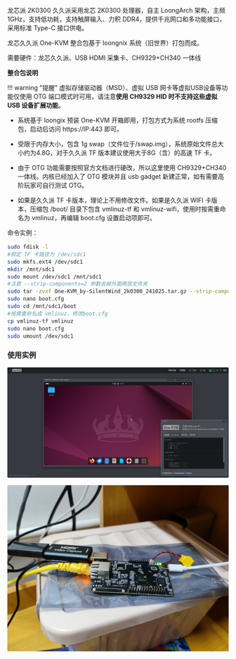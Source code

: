 龙芯派 2K0300 久久派采用龙芯 2K0300 处理器，自主 LoongArch 架构，主频 1GHz，支持低功耗，支持触屏输入、力积 DDR4，提供千兆网口和多功能接口，采用标准 Type-C 接口供电。

龙芯久久派 One-KVM 整合包基于 loongnix 系统（旧世界）打包而成。

需要硬件：龙芯久久派、USB HDMI 采集卡、CH9329+CH340 一体线

**整合包说明**

!!! warning "提醒"
    虚拟存储驱动器（MSD）、虚拟 USB 网卡等虚拟USB设备等功能仅使用 OTG 端口模式时可用，请注意**使用 CH9329 HID 时不支持这些虚拟 USB 设备扩展功能**。

- 系统基于 loongix 预装 One-KVM 开箱即用，打包方式为系统 rootfs 压缩包，启动后访问 https://IP:443 即可。

- 受限于内存大小，包含 1g swap（文件位于/swap.img），系统原始文件总大小约为4.8G，对于久久派 TF 版本建议使用大于8G（含）的高速 TF 卡。

- 由于 OTG 功能需要按照官方文档进行硬改，所以这里使用 CH9329+CH340 一体线。内核已经加入了 OTG 模块并且 usb gadget 新建正常，如有需要高阶玩家可自行测试 OTG。

- 如果是久久派 TF 卡版本，理论上不用修改文件。如果是久久派 WIFI 卡版本，压缩包 /boot/ 目录下包含 vmlinuz-tf 和 vmlinuz-wifi，使用时按需重命名为 vmlinuz，再编辑 boot.cfg 设置启动项即可。

命令实例：

```bash
sudo fdisk -l
#假定 TF 卡路径为 /dev/sdc1
sudo mkfs.ext4 /dev/sdc1
mkdir /mnt/sdc1
sudo mount /dev/sdc1 /mnt/sdc1
#注意 --strip-components=2 参数去掉外面两层文件夹
sudo tar -zvxf One-KVM_by-SilentWind_2k0300_241025.tar.gz --strip-components=2 -C /mnt/sdc1 && sync
sudo nano boot.cfg
sudo cd /mnt/sdc1/boot
#按需重命名成 vmlinuz，修改boot.cfg
cp vmlinuz-tf vmlinuz
sudo nano boot.cfg
sudo umount /dev/sdc1
```


### 使用实例

![2k0300 1](img/PixPin_2024-10-25_21-58-47.png)

![2k0300 1](img/1729864881297-tuya.jpg)